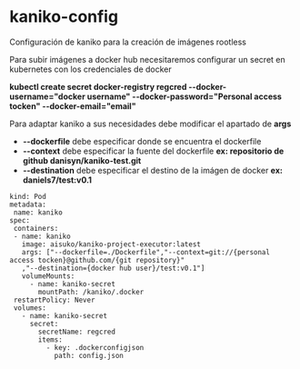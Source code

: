 # kaniko-config
Configuración de kaniko para la creación de imágenes rootless

Para subir imágenes a docker hub necesitaremos configurar un secret en kubernetes con los credenciales de docker

**kubectl create secret docker-registry regcred --docker-username="docker username" 
 --docker-password="Personal access tocken" --docker-email="email"** 
 
Para adaptar kaniko a sus necesidades debe modificar el apartado de **args**

- **--dockerfile** debe especificar donde se encuentra el dockerfile
- **--context** debe especificar la fuente del dockerfile **ex: repositorio de github danisyn/kaniko-test.git**
- **--destination** debe especificar el destino de la imágen de docker **ex: daniels7/test:v0.1**
 
```apiVersion: v1
kind: Pod
metadata:
 name: kaniko
spec:
 containers:
 - name: kaniko
   image: aisuko/kaniko-project-executor:latest
   args: ["--dockerfile=./Dockerfile","--context=git://{personal access tocken}@github.com/{git repository}"
   ,"--destination={docker hub user}/test:v0.1"] 
   volumeMounts:
     - name: kaniko-secret
       mountPath: /kaniko/.docker
 restartPolicy: Never
 volumes:
   - name: kaniko-secret
     secret:
       secretName: regcred
       items:
         - key: .dockerconfigjson
           path: config.json

```


 

